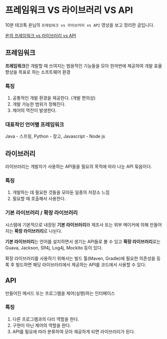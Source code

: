 # 프레임워크 VS 라이브러리 VS API

10분 테코톡 욘님의 `프레임워크 vs 라이브러리 vs API` 영상을 보고 정리한 글입니다.

[욘의 프레임워크 vs 라이브러리 vs API](https://www.youtube.com/watch?v=_j4u4ftWwhQ&ab_channel=%EC%9A%B0%EC%95%84%ED%95%9CTech)

## 프레임워크

**프레임워크**란 개발할 때 쓰여지는 범용적인 기능들을 모아 한꺼번에 제공하여 개발 효율 향상을 목표로 하는 소프트웨어 환경 

### 특징

1. 공통적인 개발 환경을 제공한다. (개발 편의성)
2. 개발 가능한 범위가 정해진다.
3. 제어의 역전이 발생한다.

### 대표적인 언어별 프레임워크

Java - 스프링, Python - 장고, Javascript - Node js

## 라이브러리

라이브러리는 개발자가 사용하는 API들을 필요의 목적에 따라 나눈 API 묶음이다.


### 특징

1. 개발하는 데 필요한 것들을 모아둔 일종의 저장소 느낌
2. 필요할 때 호출해서 사용한다.

### 기본 라이브러리 / 확장 라이브러리

시스템에 기본적으로 내장된 **기본 라이브러리**와 제조사 또는 외부 메이커에 의해 만들어지는 **확장 라이브러리**로 나뉜다.

**기본 라이브러리**는 언어를 설치하면서 생기는 API들로 볼 수 있고 **확장 라이브러리**로는 Guava, Jackson, Slf4j, Log4j, Mockito 등이 있다.

확장 라이브러리를 사용하기 위해서는 빌드 툴(Maven, Gradle)에 필요한 의존성을 등록 후 빌드하면 해당 라이브러리에서 제공하는 API를 코드에서 사용할 수 있다.

## API

만들어진 메서드 또는 프로그램을 제어(실행)하는 인터페이스 

### 특징

1. 다른 프로그램과의 다리 역할을 한다.
2. 구현이 아닌 제어의 역할을 한다.
3. API를 필요에 따라 분류하여 모아 제공하게 되면 라이브러리가 된다.
